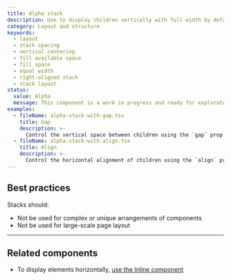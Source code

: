 ```yaml
---
title: Alpha stack
description: Use to display children vertically with full width by default. Based on CSS Flexbox.
category: Layout and structure
keywords:
  - layout
  - stack spacing
  - vertical centering
  - fill available space
  - fill space
  - equal width
  - right-aligned stack
  - stack layout
status:
  value: Alpha
  message: This component is a work in progress and ready for exploratory usage, with breaking changes expected in minor version updates. Please use with caution. Learn more about our [component lifecycles](/getting-started/components-lifecycle).
examples:
  - fileName: alpha-stack-with-gap.tsx
    title: Gap
    description: >-
      Control the vertical space between children using the `gap` prop.
  - fileName: alpha-stack-with-align.tsx
    title: Align
    description: >-
      Control the horizontal alignment of children using the `align` prop.
---
```


## Best practices

Stacks should:

- Not be used for complex or unique arrangements of components
- Not be used for large-scale page layout

---

## Related components

- To display elements horizontally, [use the Inline component](https://polaris.shopify.com/components/inline)
